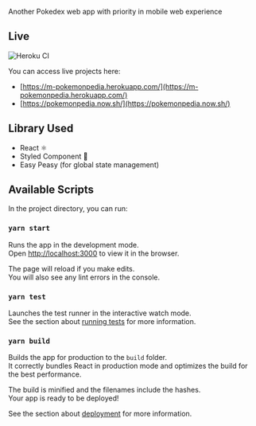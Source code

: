 Another Pokedex web app with priority in mobile web experience

## Live
 
 ![Heroku CI](https://github.com/kafinsalim/pokemonpedia/workflows/Heroku%20CI/badge.svg)
 
You can access live projects here:

- [https://m-pokemonpedia.herokuapp.com/](https://m-pokemonpedia.herokuapp.com/)
- [https://pokemonpedia.now.sh/](https://pokemonpedia.now.sh/)

## Library Used

- React ⚛️
- Styled Component 💅
- Easy Peasy (for global state management)

## Available Scripts

In the project directory, you can run:

### `yarn start`

Runs the app in the development mode.<br />
Open [http://localhost:3000](http://localhost:3000) to view it in the browser.

The page will reload if you make edits.<br />
You will also see any lint errors in the console.

### `yarn test`

Launches the test runner in the interactive watch mode.<br />
See the section about [running tests](https://facebook.github.io/create-react-app/docs/running-tests) for more information.

### `yarn build`

Builds the app for production to the `build` folder.<br />
It correctly bundles React in production mode and optimizes the build for the best performance.

The build is minified and the filenames include the hashes.<br />
Your app is ready to be deployed!

See the section about [deployment](https://facebook.github.io/create-react-app/docs/deployment) for more information.
